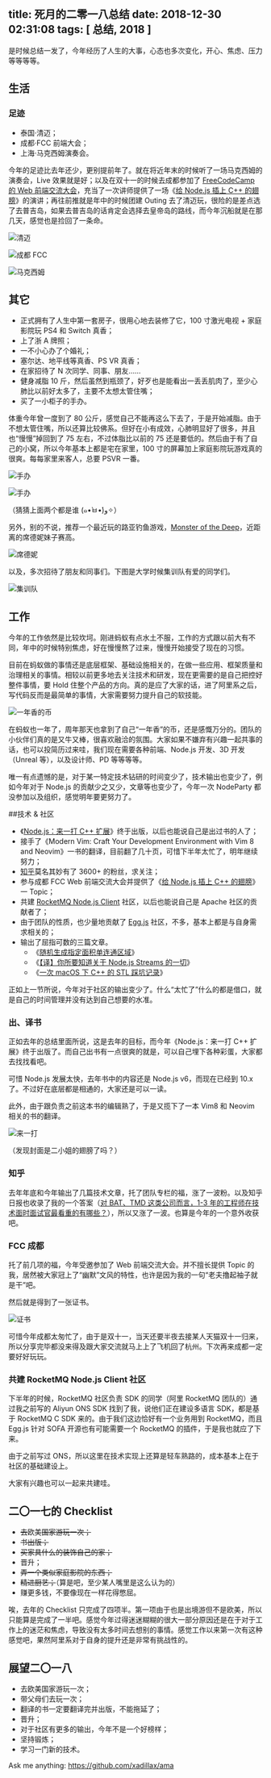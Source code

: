title: 死月的二零一八总结
date: 2018-12-30 02:31:08
tags: [ 总结, 2018 ]
---

是时候总结一发了，今年经历了人生的大事，心态也多次变化，开心、焦虑、压力等等等等。

## 生活

### 足迹

+ 泰国·清迈；
+ 成都·FCC 前端大会；
+ 上海·马克西姆演奏会。

今年的足迹比去年还少，更别提前年了。就在将近年末的时候听了一场马克西姆的演奏会，Live 效果就是好；以及在双十一的时候去成都参加了 [FreeCodeCamp 的 Web 前端交流大会](https://web-conf.tk/2018/)，充当了一次讲师提供了一场《[给 Node.js 插上 C++ 的翅膀](https://github.com/FreeCodeCamp-Chengdu/Activity_PPT/blob/master/20181110/%E7%BB%99%20Node.js%20%E6%8F%92%E4%B8%8A%20C%2B%2B%20%E7%9A%84%E7%BF%85%E8%86%80-%E6%AD%BB%E6%9C%88.pdf)》的演讲；再往前推就是年中的时候团建 Outing 去了清迈玩，很险的是差点选了去普吉岛，如果去普吉岛的话肯定会选择去皇帝岛的路线，而今年沉船就是在那几天，感觉也是捡回了一条命。

![清迈](http://dm.nbut.ac.cn/xcoder/2018/12/30/qingmai1.jpeg_/fh/600/unsharp/true)

![成都 FCC](http://dm.nbut.ac.cn/xcoder/2018/12/30/13770261.jpeg_/fw/600/unsharp/true)

![马克西姆](http://dm.nbut.ac.cn/xcoder/2018/12/30/maksim.jpg_/fw/600/unsharp/true)

## 其它

+ 正式拥有了人生中第一套房子，很用心地去装修了它，100 寸激光电视 + 家庭影院玩 PS4 和 Switch 真香；
+ 上了浙 A 牌照；
+ 一不小心办了个婚礼；
+ 塞尔达、地平线等真香、PS VR 真香；
+ 在家招待了 N 次同学、同事、朋友……
+ 健身减脂 10 斤，然后虽然到瓶颈了，好歹也是能看出一丢丢肌肉了，至少心肺比以前好太多了，主要不太想太管住嘴；
+ 买了一小柜子的手办。

体重今年曾一度到了 80 公斤，感觉自己不能再这么下去了，于是开始减脂。由于不想太管住嘴，所以还算比较佛系。但好在小有成效，心肺明显好了很多，并且也“慢慢”掉回到了 75 左右，不过体脂比以前的 75 还是要低的。然后由于有了自己的小窝，所以今年基本上都是宅在家里，100 寸的屏幕加上家庭影院玩游戏真的很爽。每每家里来客人，总要 PSVR 一番。

![手办](http://dm.nbut.ac.cn/xcoder/2018/12/30/psb%20%282%29.jpeg_/fw/600/unsharp/true)

![手办](http://dm.nbut.ac.cn/xcoder/2018/12/30/psb%20%283%29.jpeg_/fw/600/unsharp/true)

（猜猜上面两个都是谁 (๑•̀ㅂ•́)و✧）

另外，别的不说，推荐一个最近玩的路亚钓鱼游戏，[Monster of the Deep](https://finalfantasyxv.square-enix-games.com/en/playstation-vr)，近距离的席德妮妹子赛高。

![席德妮](http://dm.nbut.ac.cn/xcoder/2018/12/30/psb%20%284%29.jpeg_/fw/600/unsharp/true)

以及，多次招待了朋友和同事们。下图是大学时候集训队有爱的同学们。

![集训队](http://dm.nbut.ac.cn/xcoder/2018/12/30/1546103297301%281%29.jpeg_/fh/600/unsharp/true)

## 工作

今年的工作依然是比较坎坷。刚进蚂蚁有点水土不服，工作的方式跟以前大有不同，年中的时候特别焦虑，好在慢慢熬了过来，慢慢开始接受了现在的习惯。

目前在蚂蚁做的事情还是底层框架、基础设施相关的，在做一些应用、框架质量和治理相关的事情。相较以前更多地去关注技术和研发，现在更需要的是自己把控好整件事情，要 Hold 住整个产品的方向。真的是应了大家的话，进了阿里系之后，写代码反而是最简单的事情，大家需要努力提升自己的软技能。

![一年香的币](http://dm.nbut.ac.cn/xcoder/2018/12/30/mmexport1546103866825.jpg_/fw/600/unsharp/true)

在蚂蚁也一年了，周年那天也拿到了自己“一年香”的币，还是感慨万分的。团队的小伙伴们真的是又牛又棒，很喜欢融洽的氛围。大家如果不嫌弃有兴趣一起共事的话，也可以投简历过来哇，我们现在需要各种前端、Node.js 开发、3D 开发（Unreal 等），以及设计师、PD 等等等等。

唯一有点遗憾的是，对于某一特定技术钻研的时间变少了，技术输出也变少了，例如今年对于 Node.js 的贡献少之又少，文章等也变少了，今年一次 NodeParty 都没参加以及组织，感觉明年要更努力了。

##技术 & 社区

+ 《[Node.js：来一打 C++ 扩展](https://book.douban.com/subject/30247892/)》终于出版，以后也能说自己是出过书的人了；
+ 接手了《Modern Vim: Craft Your Development Environment with Vim 8 and Neovim》一书的翻译，目前翻了几十页，可惜下半年太忙了，明年继续努力；
+ [知乎](https://www.zhihu.com/people/xadillax/)莫名其妙有了 3600+ 的粉丝，求关注；
+ 参与成都 FCC Web 前端交流大会并提供了《[给 Node.js 插上 C++ 的翅膀](https://github.com/FreeCodeCamp-Chengdu/Activity_PPT/blob/master/20181110/%E7%BB%99%20Node.js%20%E6%8F%92%E4%B8%8A%20C%2B%2B%20%E7%9A%84%E7%BF%85%E8%86%80-%E6%AD%BB%E6%9C%88.pdf)》一 Topic；
+ 共建 [RocketMQ Node.js Client](https://github.com/apache/rocketmq-client-nodejs/) 社区，以后也能说自己是 Apache 社区的贡献者了；
+ 由于团队的性质，也少量地贡献了 [Egg.js](https://github.com/eggjs/egg) 社区，不多，基本上都是与自身需求相关的；
+ 输出了屈指可数的三篇文章。
  + 《[随机生成指定面积单连通区域](https://xcoder.in/2018/04/01/random-connected-area/)》
  + 《[【译】你所要知道关于 Node.js Streams 的一切](https://zhuanlan.zhihu.com/p/44809689)》
  + 《[一次 macOS 下 C++ 的 STL 踩坑记录](https://xcoder.in/2018/12/07/a-macos-stl-keng/)》

正如上一节所说，今年对于社区的输出变少了。什么“太忙了”什么的都是借口，就是自己的时间管理并没有达到自己想要的水准。

### 出、译书

正如去年的总结里面所说，这是去年的目标，而今年《Node.js：来一打 C++ 扩展》终于出版了。而自己出书有一点很爽的就是，可以自己埋下各种彩蛋，大家都去找找看吧。

可惜 Node.js 发展太快，去年书中的内容还是 Node.js v6，而现在已经到 10.x 了。不过好在底层都是相通的，大家还是可以一读。

此外，由于跟负责之前这本书的编辑熟了，于是又揽下了一本 Vim8 和 Neovim 相关的书的翻译。

![来一打](http://dm.nbut.ac.cn/xcoder/2018/12/30/mmexport1546107015247.jpg_/fh/600/unsharp/true)

（发现封面是二小姐的翅膀了吗？）

### 知乎

去年年底和今年输出了几篇技术文章，托了团队专栏的福，涨了一波粉。以及知乎日报也收录了我的一个答案（[对 BAT、TMD 这类公司而言，1-3 年的工程师在技术面时面试官最看重的有哪些？](https://www.zhihu.com/question/268793862/answer/341730200)），所以又涨了一波。也算是今年的一个意外收获吧。

### FCC 成都

托了前几项的福，今年受邀参加了 Web 前端交流大会。并不擅长提供 Topic 的我，居然被大家冠上了“幽默”文风的特性，也许是因为我的一句“老夫撸起袖子就是干”吧。

然后就是得到了一张证书。

![证书](http://dm.nbut.ac.cn/xcoder/2018/12/30/mmexport1546106814751.jpg_/fh/600/unsharp/true)

可惜今年成都太匆忙了，由于是双十一，当天还要半夜去接某人天猫双十一归来，所以分享完毕都没来得及跟大家交流就马上上了飞机回了杭州。下次再来成都一定要好好玩玩。

### 共建 RocketMQ Node.js Client 社区

下半年的时候，RocketMQ 社区负责 SDK 的同学（阿里 RocketMQ 团队的）通过我之前写的 Aliyun ONS SDK 找到了我，说他们正在建设多语言 SDK，都是基于 RocketMQ C SDK 来的。由于我们这边恰好有一个业务用到 RocketMQ，而且 Egg.js 针对 SOFA 开源也有可能需要一个 RocketMQ 的插件，于是我也就应了下来。

由于之前写过 ONS，所以这里在技术实现上还算是轻车熟路的，成本基本上在于社区的基础建设上。

大家有兴趣也可以一起来共建哇。

## 二〇一七的 Checklist

+ ~~去~~欧美~~国家游玩一次；~~
+ ~~书出版；~~
+ ~~买家具什么的装饰自己的家；~~
+ 晋升；
+ ~~弄一个类似家庭影院的东西；~~
+ ~~精进厨艺；~~（算是吧，至少某人嘴里是这么认为的）
+ 赚更多钱，不要像现在一样花得憋屈。

唉，去年的 Checklist 只完成了四项半。第一项由于也是出境游但不是欧美，所以只能算是完成了一半吧。感觉今年过得迷迷糊糊的很大一部分原因还是在于对于工作上的迷茫和焦虑，导致没有太多时间去想别的事情。感觉工作以来第一次有这种感觉吧，果然阿里系对于自身的提升还是非常有挑战性的。

## 展望二〇一八

+ 去欧美国家游玩一次；
+ 带父母们去玩一次；
+ 翻译的书一定要翻译完并出版，不能拖延了；
+ 晋升；
+ 对于社区有更多的输出，今年不是一个好榜样；
+ 坚持锻炼；
+ 学习一门新的技术。

Ask me anything: <https://github.com/xadillax/ama>
